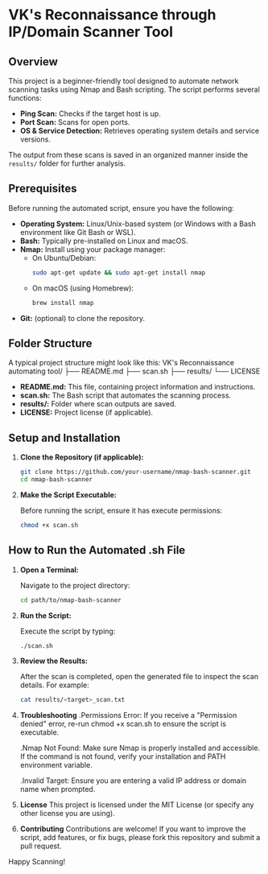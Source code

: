 # VK's Reconnaissance through IP/Domain Scanner Tool

## Overview

This project is a beginner-friendly tool designed to automate network scanning tasks using Nmap and Bash scripting. The script performs several functions:
- **Ping Scan:** Checks if the target host is up.
- **Port Scan:** Scans for open ports.
- **OS & Service Detection:** Retrieves operating system details and service versions.

The output from these scans is saved in an organized manner inside the `results/` folder for further analysis.

## Prerequisites

Before running the automated script, ensure you have the following:
- **Operating System:** Linux/Unix-based system (or Windows with a Bash environment like Git Bash or WSL).
- **Bash:** Typically pre-installed on Linux and macOS.
- **Nmap:** Install using your package manager:
  - On Ubuntu/Debian:  
    ```bash
    sudo apt-get update && sudo apt-get install nmap
    ```
  - On macOS (using Homebrew):  
    ```bash
    brew install nmap
    ```
- **Git:** (optional) to clone the repository.

## Folder Structure

A typical project structure might look like this:
VK's Reconnaissance automating tool/
├── README.md
├── scan.sh
├── results/
└── LICENSE

- **README.md:** This file, containing project information and instructions.
- **scan.sh:** The Bash script that automates the scanning process.
- **results/:** Folder where scan outputs are saved.
- **LICENSE:** Project license (if applicable).

## Setup and Installation

1. **Clone the Repository (if applicable):**

   ```bash
   git clone https://github.com/your-username/nmap-bash-scanner.git
   cd nmap-bash-scanner
   ```
   
2. **Make the Script Executable:**

   Before running the script, ensure it has execute permissions:
   
   ```bash
   chmod +x scan.sh
   ```
## How to Run the Automated .sh File
1. **Open a Terminal:**

    Navigate to the project directory:

    ```bash
    cd path/to/nmap-bash-scanner
    ```
    
2. **Run the Script:**

    Execute the script by typing:

    ```bash
    ./scan.sh
    ```

3. **Review the Results:**

    After the scan is completed, open the generated file to inspect the scan details. For example:

    ```bash
    cat results/<target>_scan.txt
    ```
    
4. **Troubleshooting**
    .Permissions Error: If you receive a "Permission denied" error, re-run chmod +x scan.sh to ensure the script is executable.

    .Nmap Not Found: Make sure Nmap is properly installed and accessible. If the command is not found, verify your installation and PATH environment variable.

    .Invalid Target: Ensure you are entering a valid IP address or domain name when prompted.

5. **License**
    This project is licensed under the MIT License (or specify any other license you are using).

6. **Contributing**
    Contributions are welcome! If you want to improve the script, add features, or fix bugs, please fork this repository and submit a pull request.

    
    
Happy Scanning!




